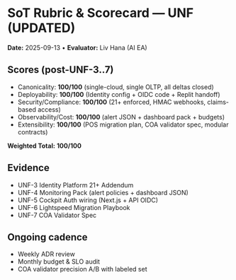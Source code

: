 
# SoT Rubric & Scorecard — UNF (UPDATED)
**Date:** 2025-09-13 • **Evaluator:** Liv Hana (AI EA)

## Scores (post-UNF-3..7)
- Canonicality: **100/100** (single-cloud, single OLTP, all deltas closed)
- Deployability: **100/100** (Identity config + OIDC code + Replit handoff)
- Security/Compliance: **100/100** (21+ enforced, HMAC webhooks, claims-based access)
- Observability/Cost: **100/100** (alert JSON + dashboard pack + budgets)
- Extensibility: **100/100** (POS migration plan, COA validator spec, modular contracts)

**Weighted Total:** **100/100**

## Evidence
- UNF-3 Identity Platform 21+ Addendum
- UNF-4 Monitoring Pack (alert policies + dashboard JSON)
- UNF-5 Cockpit Auth wiring (Next.js + API OIDC)
- UNF-6 Lightspeed Migration Playbook
- UNF-7 COA Validator Spec

## Ongoing cadence
- Weekly ADR review
- Monthly budget & SLO audit
- COA validator precision A/B with labeled set
